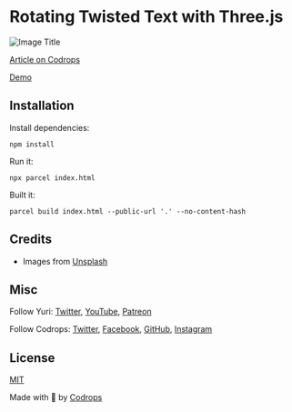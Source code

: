 # Rotating Twisted Text with Three.js

![Image Title](https://tympanus.net/codrops/wp-content/uploads/2023/01/circulartext.jpg)

[Article on Codrops](https://tympanus.net/codrops/?p=69794)

[Demo](http://tympanus.net/Development/TwistedText/)


## Installation

Install dependencies:

```
npm install
```

Run it:

```
npx parcel index.html
```

Built it:

```
parcel build index.html --public-url '.' --no-content-hash
```

## Credits

- Images from [Unsplash](https://unsplash.com/)

## Misc

Follow Yuri: [Twitter](https://twitter.com/akella), [YouTube](https://www.youtube.com/@akella_/featured), [Patreon](https://www.patreon.com/allyourhtml) 

Follow Codrops: [Twitter](http://www.twitter.com/codrops), [Facebook](http://www.facebook.com/codrops), [GitHub](https://github.com/codrops), [Instagram](https://www.instagram.com/codropsss/)

## License
[MIT](LICENSE)

Made with :blue_heart:  by [Codrops](http://www.codrops.com)





